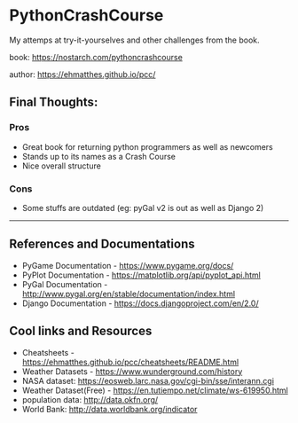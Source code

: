 # PythonCrashCourse
My attemps at try-it-yourselves and other challenges from the book.

book: https://nostarch.com/pythoncrashcourse

author: https://ehmatthes.github.io/pcc/

## Final Thoughts:

### Pros
+ Great book for returning python programmers as well as newcomers
+ Stands up to its names as a Crash Course
+ Nice overall structure

### Cons
- Some stuffs are outdated (eg: pyGal v2 is out as well as Django 2)

--- 

## References and Documentations

* PyGame Documentation - https://www.pygame.org/docs/
* PyPlot Documentation - https://matplotlib.org/api/pyplot_api.html
* PyGal Documentation - http://www.pygal.org/en/stable/documentation/index.html
* Django Documentation - https://docs.djangoproject.com/en/2.0/

## Cool links and Resources

* Cheatsheets - https://ehmatthes.github.io/pcc/cheatsheets/README.html
* Weather Datasets - https://www.wunderground.com/history 
* NASA dataset: https://eosweb.larc.nasa.gov/cgi-bin/sse/interann.cgi
* Weather Dataset(Free) - https://en.tutiempo.net/climate/ws-619950.html
* population data: http://data.okfn.org/
* World Bank: http://data.worldbank.org/indicator

